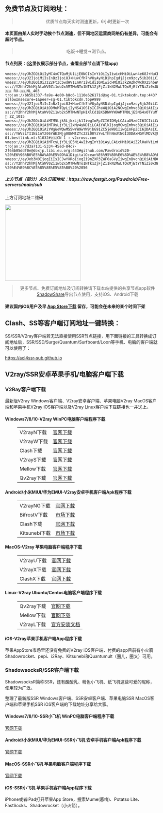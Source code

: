 
<h2>免费节点及订阅地址：</h2>
<blockquote>
<p style="text-align: center;">优质节点每天实时测速更新，6小时更新一次</p>
</blockquote>
<h4>本页面由某人实时手动挨个节点测速，但不同地区运营商网络仍有差异，可能会有超时节点。</h4>
<blockquote>
<p style="text-align: center;">吃饭->睡觉->测节点。</p>
</blockquote>
<h4>节点列表：(这里仅展示部分节点，查看全部节点请下载app)</h4>

```vmess://eyJhZGQiOiJQTC5uZXhpdGFsbHkueHl6IiwidiI6MiwicHMiOiLwn4er8J+Ht19GUl/ms5Xlm70iLCJwb3J0Ijo0NDMsImlkIjoiNTRjNmM4MjMtNDk1Ny00YzZjLWIxMGMtMzU5YmM1MWY3Y2MzIiwiYWlkIjowLCJzY3kiOiJhdXRvIiwibmV0Ijoid3MiLCJ0eXBlIjoiIiwiaG9zdCI6IlBMLm5leGl0YWxseS54eXoiLCJ0bHMiOiJ0bHMiLCJwYXRoIjoiL2E1NGUyODRjYjYvIn0=
vmess://eyJhZGQiOiIyMC4xOTQuMjU1LjE0NCIsInYiOiIyIiwicHMiOiLwn4e68J+HuCBVU180OTQiLCJwb3J0Ijo0NDMsImlkIjoiNDg5M2VkM2UtOGE1Zi00OGRjLWFhMWUtYmJjMmU2N2EwNjViIiwiYWlkIjoiMCIsIm5ldCI6IndzIiwidHlwZSI6IiIsImhvc3QiOiIiLCJwYXRoIjoiLyIsInRscyI6IiJ9
vmess://eyJ2IjoiMiIsInBzIjoi8J+HuvCfh7hVUyAyNiDihpIgdjJjcm9zcy5jb20iLCJhZGQiOiJzb3V0aGVhc3QyLnYycmF5c2Vydi5saXZlIiwicG9ydCI6IjIwNzg5IiwidHlwZSI6Im5vbmUiLCJpZCI6IjI2NmQ1ZmQ0LWU4ODMtNGMzNy1mNGQ4LTg1NWZiMjlkMmQ5ZSIsImFpZCI6IjAiLCJuZXQiOiJ3cyIsInBhdGgiOiIvZHMiLCJob3N0Ijoic291dGhlYXN0Mi52MnJheXNlcnYubGl2ZSIsInRscyI6InRscyJ9
vmess://eyJhZGQiOiJzZ2FtZC5wdHV1LnRrIiwidiI6MiwicHMiOiJkZWZhdWx0X25hbWVfMiIsInBvcnQiOjQ0MywiaWQiOiI4MGYxZTczNi00Yjg2LTRlMzEtODBkMS1hYWM4Njc2NjYwOTUiLCJhaWQiOjAsInNjeSI6ImF1dG8iLCJuZXQiOiJ3cyIsInR5cGUiOiIiLCJob3N0Ijoic2dhbWQucHR1dS50ayIsInRscyI6InRscyIsInBhdGgiOiIvMTIzIn0=
ss://Y2hhY2hhMjAtaWV0Zi1wb2x5MTMwNTo1NTk1ZjFjZi1kN2MwLTQxMjEtYTNiZi0xOWU0MjNjMWY5YTFAbWYwMi54bXNzLnZpcDoxODg4OA==#Relay_🇷🇺 RU-🇳🇱NL_403
trojan://bb5b1337-fa9e-4e00-b8c6-1110e626171d@sg-01.tiktokcdn.top:443?allowInsecure=1&peer=sg-01.tiktokcdn.top#999
vmess://eyJ2IjoiMiIsInBzIjoi8J+HuvCfh7hVUyAyNSDihpIgdjJjcm9zcy5jb20iLCJhZGQiOiJ4ZzYuZGlhbnNoYW5ncXcueHl6IiwicG9ydCI6IjE2NjY2IiwidHlwZSI6Im5vbmUiLCJpZCI6IjJhNDM5NzM1LTdkYzktM2IyNi1hYzdmLWI3YTkxYzc5M2Y5MCIsImFpZCI6IjIiLCJuZXQiOiJ3cyIsInBhdGgiOiIvdjJyYXkiLCJob3N0Ijoid3d3LmJhaWR1LmNvbSIsInRscyI6IiJ9
vmess://eyJhZGQiOiAiODMuMTQyLjIyNS41OSIsICJhaWQiOiA2NCwgImhvc3QiOiAiIiwgImlkIjogIjUyNjdjYTcxLTk3ZTYtNDRjOC04ZmI1LTlmZTRhZmUwOTU0ZSIsICJuZXQiOiAid3MiLCAicGF0aCI6ICIvcGF0aC8wNTExMTEyMzA5MTAiLCAicG9ydCI6IDQ0MywgInBzIjogImdpdGh1Yi5jb20vUGF3ZHJvaWQgLSBcdTgyZjFcdTU2ZmQgIDMwIiwgInRscyI6ICJ0bHMiLCAidHlwZSI6ICJhdXRvIiwgInNlY3VyaXR5IjogImF1dG8iLCAic2tpcC1jZXJ0LXZlcmlmeSI6IHRydWUsICJzbmkiOiAiIn0=
ss://Y2hhY2hhMjAtaWV0Zi1wb2x5MTMwNTpHIXlCd1BXSDNWYW9AMTM0LjE5NS4xOTYuMTQzOjgwNQ==#🏁 ZZ_1015
vmess://eyJhZGQiOiAiMTM5Ljk5LjkxLjk1IiwgImFpZCI6IDMyLCAiaG9zdCI6ICIiLCAiaWQiOiAiYzAxNTY0NTEtNGVmYi00NWUyLTg0ZmMtOGQzMTVjNDY1MGRiIiwgIm5ldCI6ICJ0Y3AiLCAicGF0aCI6ICIiLCAicG9ydCI6IDQ0MywgInBzIjogImdpdGh1Yi5jb20vUGF3ZHJvaWQgLSBcdTY1YjBcdTUyYTBcdTU3NjFPVkggNDkiLCAidGxzIjogIiIsICJ0eXBlIjogImF1dG8iLCAic2VjdXJpdHkiOiAiYXV0byIsICJza2lwLWNlcnQtdmVyaWZ5IjogdHJ1ZSwgInNuaSI6ICIifQ==
vmess://eyJhZGQiOiAiMTUyLjY3LjIxMy4yNDIiLCAiYWlkIjogMCwgImhvc3QiOiAiIiwgImlkIjogIjlhYTgwMDE3LTM0MjctNDE2NS1hNTIyLWY1ZjlhMTEzMzBkMCIsICJuZXQiOiAidGNwIiwgInBhdGgiOiAiLyIsICJwb3J0IjogNDQzLCAicHMiOiAiZ2l0aHViLmNvbS9QYXdkcm9pZCAtIFx1N2Y4ZVx1NTZmZDNDT01cdTUxNmNcdTUzZjhcdTRmMDFcdTRlMWFcdTdmNTEgNTUiLCAidGxzIjogInRscyIsICJ0eXBlIjogImF1dG8iLCAic2VjdXJpdHkiOiAiYXV0byIsICJza2lwLWNlcnQtdmVyaWZ5IjogdHJ1ZSwgInNuaSI6ICIifQ==
vmess://eyJhZGQiOiAiYWgueWQwMS5wYW9wYW9jbG91ZC5jeW91IiwgImFpZCI6IDAsICJob3N0IjogInBhb3Bhby52Mi5oazAyLnBhb3Bhb2Nsb3VkLmN5b3UiLCAiaWQiOiAiZDhjNWI0ODYtODRiYi0zODg3LWExZDktMDc0NTVlYTYwOGYyIiwgIm5ldCI6ICJ3cyIsICJwYXRoIjogIi92MnJheSIsICJwb3J0IjogMTAwMjAsICJwcyI6ICJnaXRodWIuY29tL1Bhd2Ryb2lkIC0gXHU5OTk5XHU2ZTJmTWljcm9zb2Z0XHU2NTcwXHU2MzZlXHU0ZTJkXHU1ZmMzIDU0IiwgInRscyI6ICJ0bHMiLCAidHlwZSI6ICJhdXRvIiwgInNlY3VyaXR5IjogImF1dG8iLCAic2tpcC1jZXJ0LXZlcmlmeSI6IHRydWUsICJzbmkiOiAiIn0=
ss://YWVzLTI1Ni1nY206YWE3Mjg0OWMtZTc2Zi00YzYwLThhNmUtNGI3ODAxMGVlMDVk@US-01.bestlink.ml:51032#🇨🇳CN 1 → v2cross.com
vmess://eyJhZGQiOiAiMTcyLjY3LjE5Ni4wIiwgInYiOiAyLCAicHMiOiAiZ2l0aHViLmNvbS9QYXdkcm9pZCAtIFx1N2Y4ZVx1NTZmZENsb3VkRmxhcmVcdTgyODJcdTcwYjkgNTciLCAicG9ydCI6IDQ0MywgImlkIjogIjRkYjk5ZTk2LTNlZTMtNDE5Yy1iMWZiLTg1Njk3NTgwMTM4MCIsICJhaWQiOiA2NCwgInNjeSI6ICJhdXRvIiwgIm5ldCI6ICJ3cyIsICJ0eXBlIjogIiIsICJob3N0IjogImxvY2FsaG9zdGVyLm1sIiwgInRscyI6ICJ0bHMiLCAicGF0aCI6ICIvcmF5In0=
trojan://7d3a7131-5334-45ed-84c7-2f64b05ddf0e@doxjp.libi.eu.org:443#github.com/Pawdroid%20-%20%E6%96%B0%E5%8A%A0%E5%9D%A1DigitalOcean%E6%95%B0%E6%8D%AE%E4%B8%AD%E5%BF%83%2019
vmess://eyJob3N0IjogIiIsICJwYXRoIjogIi9nZXR3ZWF0aGVyIiwgInBvcnQiOiAiNDQzIiwgInRscyI6ICJ0bHMiLCAicHMiOiAiZ2l0aHViLmNvbS9QYXdkcm9pZCAtIFx1NWUwY1x1ODE0YSAgMTQiLCAiaWQiOiAiNmZlMDFmNjYtNDMzNC0xMWVkLWExMWItMDAwMDE3MDIyMDA4IiwgImFkZCI6ICJhb3Auc3NmcmVlLnJ1IiwgInYiOiAiMiIsICJhaWQiOiAiNjQiLCAibmV0IjogIndzIiwgInR5cGUiOiAibm9uZSJ9
ss://Y2hhY2hhMjAtaWV0Zi1wb2x5MTMwNTo1NTk1ZjFjZi1kN2MwLTQxMjEtYTNiZi0xOWU0MjNjMWY5YTE@mf01.xmss.vip:18888#github.com/Pawdroid%20-%20%E4%B9%8C%E5%85%8B%E5%85%B0%20%2056
```
<h5>上方节点（部分）永久订阅地址：https://raw.fastgit.org/Pawdroid/Free-servers/main/sub</h5>
<p>上方订阅地址二维码</p>
<img src='https://raw.fastgit.org/Pawdroid/Free-servers/main/sub.png' width=250 height=250>
<blockquote style='text-align: center;'>更多节点、免费订阅地址及订阅转换请下载本站提供的共享节点app软件<a href='https://shadowshare.v2cross.com'>ShadowShare</a>导出节点使用，支持iOS、Android下载</blockquote>
<h4>建议国内iOS用户及早 <a href='https://apps.apple.com/cn/app/shadowshare/id1612647259'>App Store下载</a> 留存，可能会在未来的某个时间下架</h4>

<div class="nv-content-wrap entry-content">
<h2>Clash、SS等客户端订阅地址一键转换：</h2>
<p>SS/SSR/V2ray客户端若无法直接使用SSR节点链接，用下面链接的工具转换成订阅地址后，SSR/SSD/Surge/Quantum/Surfboard/Loon等手机、电脑的客户端就可以使用了：</p>
<p><a href="https://acl4ssr-sub.github.io" target="_blank" rel="noreferrer noopener nofollow">https://acl4ssr-sub.github.io</a></p>
<h2>V2ray/SSR安卓苹果手机/电脑客户端下载</h2>
<h3>V2Ray客户端下载</h3>
<p>最新版V2ray Windows客户端、V2ray安卓客户端、苹果电脑V2ray MacOS客户端和苹果手机V2ray iOS客户端以及V2ray Linux客户端下载链接也一并送上。</p>
<h4>Windows7/8/10-<strong>V2ray WinPC电脑客户端</strong>程序下载</h4>
<figure class="wp-block-table alignwide is-style-stripes"><table><tbody><tr><td>V2rayN下载</td><td><a href="https://github.com/2dust/v2rayN/releases" target="_blank" rel="noreferrer noopener">官网下载</a></td></tr><tr><td>V2rayW下载</td><td><a href="https://github.com/Cenmrev/V2RayW/releases" target="_blank" rel="noreferrer noopener">官网下载</a></td></tr><tr><td>Clash下载</td><td><a href="https://github.com/Fndroid/clash_for_windows_pkg/releases" target="_blank" rel="noreferrer noopener">官网下载</a></td></tr><tr><td>V2rayS下载</td><td><a href="https://github.com/Shinlor/V2RayS/releases" target="_blank" rel="noreferrer noopener">官网下载</a></td></tr><tr><td>Mellow下载</td><td><a href="https://github.com/mellow-io/mellow/releases" target="_blank" rel="noreferrer noopener">官网下载</a></td></tr><tr><td>Qv2ray下载</td><td><a href="https://github.com/Qv2ray/Qv2ray" target="_blank" rel="noreferrer noopener">官网下载</a></td></tr></tbody></table></figure>
<h4><strong>Android/小米MIUI/华为EMUI-V2ray安卓手机客户端</strong>Apk程序下载</h4>
<figure class="wp-block-table alignwide is-style-stripes"><table><tbody><tr><td>V2rayNG下载</td><td><a href="https://github.com/2dust/v2rayNG/releases" target="_blank" rel="noreferrer noopener">官网下载</a></td></tr><tr><td>BifrostV下载</td><td><a rel="noreferrer noopener" href="https://www.appsapk.com/downloading/latest/com.github.dawndiy.bifrostv-0.6.8.apk" target="_blank">市场下载</a></td></tr><tr><td>Clash下载</td><td><a href="https://github.com/Kr328/ClashForAndroid/releases" target="_blank" rel="noreferrer noopener">官网下载</a></td></tr><tr><td>Kitsunebi下载</td><td><a rel="noreferrer noopener" href="https://apkpure.com/kitsunebi/fun.kitsunebi.kitsunebi4android" target="_blank">市场下载</a></td></tr></tbody></table></figure>
<h4><strong>MacOS-V2ray <strong>苹果电脑</strong>客户端</strong>程序下载</h4>
<figure class="wp-block-table alignwide is-style-stripes"><table><tbody><tr><td>V2rayU下载</td><td><a href="https://github.com/yanue/V2rayU/releases" target="_blank" rel="noreferrer noopener">官网下载</a></td></tr><tr><td>V2rayX下载</td><td><a href="https://github.com/Cenmrev/V2RayX/releases" target="_blank" rel="noreferrer noopener">官网下载</a></td></tr><tr><td>ClashX下载</td><td><a href="https://github.com/yichengchen/clashX/releases" target="_blank" rel="noreferrer noopener">官网下载</a></td></tr></tbody></table></figure>
<h4><strong>Linux</strong>–<strong>V2ray Ubuntu/Centos电脑客户端</strong>程序下载</h4>
<figure class="wp-block-table alignwide is-style-stripes"><table><tbody><tr><td>Qv2ray下载</td><td><a href="https://github.com/Qv2ray/Qv2ray" target="_blank" rel="noreferrer noopener">官网下载</a></td></tr><tr><td>Mellow下载</td><td><a href="https://github.com/mellow-io/mellow/releases" target="_blank" rel="noreferrer noopener">官网下载</a></td></tr><tr><td>V2rayL下载</td><td><a rel="noreferrer noopener" href="https://github.com/jiangxufeng/v2rayL" target="_blank">官方安装文档</a></td></tr></tbody></table></figure>
<h4>iOS-<strong>V2ray苹果<strong>手机客户端</strong>App程序</strong>下载</h4>
<p>苹果AppStore市场里还没有免费的V2ray iOS客户端，付费的app目前有小火箭Shadowrocket、pepi、i2Ray、Kitsunebi和Quantumult（圈儿，圈叉）可用。</p>
<h3>ShadowsocksR/SSR客户端下载</h3>
<p>ShadowsocksR简称SSR，还有酸酸乳、粉色小飞机、纸飞机这些可爱的昵称，使用较为广泛。</p>
<p>整理了最新版SSR Windows客户端、SSR安卓客户端、苹果电脑SSR MacOS客户端和苹果手机SSR iOS客户端的下载地址分享给大家。</p>
<h4><strong>Windows7/8/10-<strong>SSR小飞机 WinPC电脑客户端</strong>程序下载</strong></h4>
<p><a rel="noreferrer noopener" href="https://github.com/shadowsocksrr/shadowsocksr-csharp/releases" target="_blank">官网下载</a></p>
<h4><strong><strong>Android/小米MIUI/华为EMUI-SSR小飞机 安卓手机客户端</strong>Apk程序下载</strong></h4>
<p><a rel="noreferrer noopener" href="https://github.com/shadowsocksrr/shadowsocksr-android/releases" target="_blank">官网下载</a></p>
<h4><strong><strong>MacOS-SSR小飞机 苹果电脑客户端</strong>程序下载</strong></h4>
<p><a href="https://github.com/qinyuhang/ShadowsocksX-NG-R/releases" target="_blank" rel="noreferrer noopener">官网下载</a></p>
<h4><strong>iOS-<strong>SSR小飞机 苹果手机客户端App程序</strong></strong>下载</h4>
<p>iPhone或者iPad打开苹果App Store，搜索Mume(暮梅)、Potatso Lite、FastSocks、Shadowrocket（小火箭）。</p>
